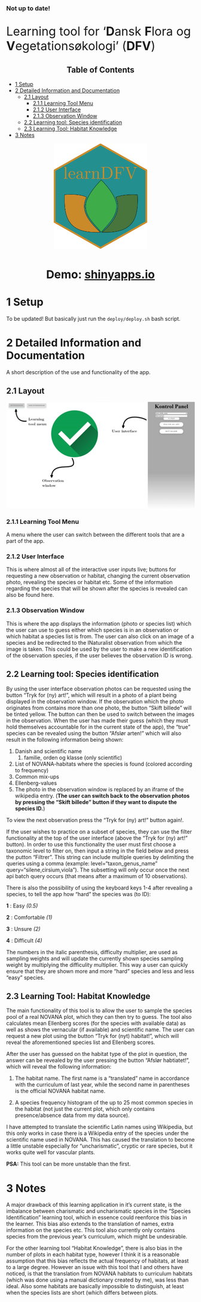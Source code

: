 <h3><b> Not up to date!</b></h3>
<p style='font-size: 32px;'>
Learning tool for ‘<b>D</b>ansk <b>F</b>lora og
<b>V</b>egetationsøkologi’ (<b>DFV</b>)
<p>
<center>
<h2>
Table of Contents
</h2>
</center>

-   <a href="#1-setup" id="toc-1-setup">1 Setup</a>
-   <a href="#2-detailed-information-and-documentation"
    id="toc-2-detailed-information-and-documentation">2 Detailed Information
    and Documentation</a>
    -   <a href="#21-layout" id="toc-21-layout">2.1 Layout</a>
        -   <a href="#211-learning-tool-menu" id="toc-211-learning-tool-menu">2.1.1
            Learning Tool Menu</a>
        -   <a href="#212-user-interface" id="toc-212-user-interface">2.1.2 User
            Interface</a>
        -   <a href="#213-observation-window" id="toc-213-observation-window">2.1.3
            Observation Window</a>
    -   <a href="#22-learning-tool-species-identification"
        id="toc-22-learning-tool-species-identification">2.2 Learning tool:
        Species identification</a>
    -   <a href="#23-learning-tool-habitat-knowledge"
        id="toc-23-learning-tool-habitat-knowledge">2.3 Learning Tool: Habitat
        Knowledge</a>
-   <a href="#3-notes" id="toc-3-notes">3 Notes</a>

<center>

<img src="https://raw.githubusercontent.com/asgersvenning/Dansk-Flora-App/GitHub/learnDFV_Sticker.png" width="250px">

</center>

<br>

<center>

<div style="font-size: 30px; font-weight: bold;">

Demo:
[shinyapps.io](https://asvenning.shinyapps.io/lringsredskab_-_dansk_flora_og_vegetationskologi/?_ga=2.117524928.852255328.1662635286-946788904.1657455478)

</div>

</center>

# 1 Setup

To be updated! But basically just run the `deploy/deploy.sh` bash script.

# 2 Detailed Information and Documentation

A short description of the use and functionality of the app.

## 2.1 Layout

![](readme_files/appLayout.jpg)

### 2.1.1 Learning Tool Menu

A menu where the user can switch between the different tools that are a
part of the app.

### 2.1.2 User Interface

This is where almost all of the interactive user inputs live; buttons
for requesting a new observation or habitat, changing the current
observation photo, revealing the species or habitat etc. Some of the
information regarding the species that will be shown after the species
is revealed can also be found here.

### 2.1.3 Observation Window

This is where the app displays the information (photo or species list)
which the user can use to guess either which species is in an
observation or which habitat a species list is from. The user can also
click on an image of a species and be redirected to the INaturalist
observation from which the image is taken. This could be used by the
user to make a new identification of the observation species, if the
user believes the observation ID is wrong.

## 2.2 Learning tool: Species identification

By using the user interface observation photos can be requested using
the button “Tryk for (ny) art!”, which will result in a photo of a plant
being displayed in the observation window. If the observation which the
photo originates from contains more than one photo, the button “Skift
billede” will be tinted yellow. The button can then be used to switch
between the images in the observation. When the user has made their
guess (which they must hold themselves accountable for in the current
state of the app), the “true” species can be revealed using the button
“Afslør arten!” which will also result in the following information
being shown:

1)  Danish and scientific name
    1.  familie, orden og klasse (only scientific)
2)  List of NOVANA-habitats where the species is found (colored
    according to frequency)
3)  Common mix-ups
4)  Ellenberg-values
5)  The photo in the observation window is replaced by an iframe of the
    wikipedia entry. (**The user can switch back to the observation
    photos by pressing the “Skift billede” button if they want to
    dispute the species ID.**)

To view the next observation press the “Tryk for (ny) art!” button
again!.

If the user wishes to practice on a subset of species, they can use the
filter functionality at the top of the user interface (above the “Tryk
for (ny) art!” button). In order to use this functionality the user must
first choose a taxonomic level to filter on, then input a string in the
field below and press the putton “Filtrer”. This string can include
multiple queries by delimiting the queries using a comma (example:
level=“taxon_genus_name” query=“silene,cirsium,viola”). The subsetting
will only occur once the next api batch query occurs (that means after a
maximum of 10 observations).

There is also the possibility of using the keyboard keys 1-4 after
revealing a species, to tell the app how “hard” the species was (to ID):

**1** : Easy *(0.5)*

**2** : Comfortable *(1)*

**3** : Unsure *(2)*

**4** : Difficult *(4)*

The numbers in the italic parenthesis, difficulty multiplier, are used
as sampling weights and will update the currently shown species sampling
weight by multiplying the difficulity multiplier. This way a user can
quickly ensure that they are shown more and more “hard” species and less
and less “easy” species.

## 2.3 Learning Tool: Habitat Knowledge

The main functionality of this tool is to allow the user to sample the
species pool of a real NOVANA plot, which they can then try to guess.
The tool also calculates mean Ellenberg scores (for the species with
available data) as well as shows the vernacular (if available) and
scientific name. The user can request a new plot using the button “Tryk
for (nyt) habitat!”, which will reveal the aforementioned species list
and Ellenberg scores.

After the user has guessed on the habitat type of the plot in question,
the answer can be revealed by the user pressing the button “Afslør
habtiatet!”, which will reveal the following information:

1)  The habitat name. The first name is a “translated” name in
    accordance with the curriculum of last year, while the second name
    in parentheses is the official NOVANA habitat name.

2)  A species frequency histogram of the up to 25 most common species in
    the habitat (not just the current plot, which only contains
    presence/absence data from my data source).

I have attempted to translate the scientific Latin names using
Wikipedia, but this only works in case there is a Wikipedia entry of the
species under the scientific name used in NOVANA. This has caused the
translation to become a little unstable especially for “uncharismatic”,
cryptic or rare species, but it works quite well for vascular plants.

**PSA:** This tool can be more unstable than the first.

# 3 Notes

A major drawback of this learning application in it’s current state, is
the imbalance between charismatic and uncharismatic species in the
“Species Identification” learning tool, which in essence could reenforce
this bias in the learner. This bias also extends to the translation of
names, extra information on the species etc. This tool also currently
only contains species from the previous year’s curriculum, which might
be undesirable.

For the other learning tool “Habitat Knowledge”, there is also bias in
the number of plots in each habitat type, however I think it is a
reasonable assumption that this bias reflects the actual frequency of
habitats, at least to a large degree. However an issue with this tool
that I and others have noticed, is that the translation from NOVANA
habitats to curriculum habitats (which was done using a manual
dictionary created by me), was less than ideal. Also some habitats are
basically impossible to distinguish, at least when the species lists are
short (which differs between plots.
